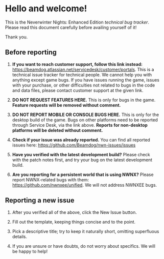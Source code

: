 # Hello and welcome!

This is the Neverwinter Nights: Enhanced Edition _technical bug tracker_. Please read this document carefully before availing yourself of it!

Thank you.

## Before reporting

1. **If you want to reach customer support, follow this link instead:** https://beamdog.atlassian.net/servicedesk/customer/portals. This is a technical issue tracker for technical people. We cannot help you with anything except game bugs. If you have issues running the game, issues with your purchase, or other difficulties not related to bugs in the code and data files, please contact customer support at the given link.

2. **DO NOT REQUEST FEATURES HERE.** This is only for bugs in the game. **Feature requests will be removed without comment.**

3. **DO NOT REPORT MOBILE OR CONSOLE BUGS HERE.** This is only for the desktop build of the game. Bugs on other platforms need to be reported through Service Desk, via the link above. **Reports for non-desktop platforms will be deleted without comment.**

4. **Check if your issue was already reported.** You can find all reported issues here: https://github.com/Beamdog/nwn-issues/issues

5. **Have you verified with the latest development build?** Please check with the patch notes first, and try your bug on the latest development build.

6. **Are you reporting for a persistent world that is using NWNX?** Please report NWNX-related bugs with them: https://github.com/nwnxee/unified. We will not address NWNXEE bugs.

## Reporting a new issue

1. After you verified all of the above, click the New Issue button.

2. Fill out the template, keeping things concise and to the point.

3. Pick a descriptive title; try to keep it naturally short, omitting superfluous details.

4. If you are unsure or have doubts, do not worry about specifics. We will be happy to help!
